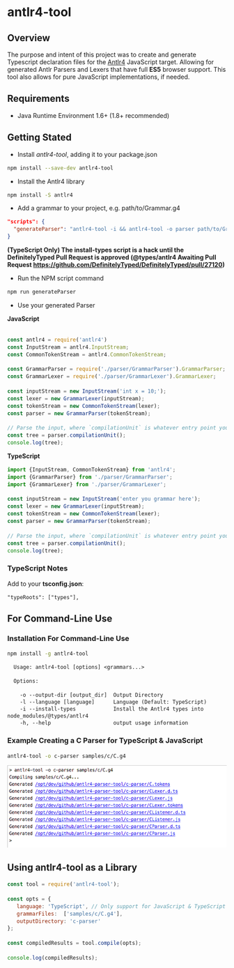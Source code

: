 # antlr4-tool

## Overview
The purpose and intent of this project was to create and generate Typescript declaration files
for the [Antlr4](https://www.npmjs.com/package/antlr4) JavaScript target. 
Allowing for generated Antlr Parsers and Lexers that have full **ES5** browser support. This tool also
allows for pure JavaScript implementations, if needed.

## Requirements
* Java Runtime Environment 1.6+ (1.8+ recommended)


## Getting Stated

* Install *antlr4-tool*,  adding it to your package.json

```bash
npm install --save-dev antlr4-tool
```

* Install the Antlr4 library

```bash
npm install -S antlr4
```

* Add a grammar to your project, e.g. path/to/Grammar.g4

```json
"scripts": {
  "generateParser": "antlr4-tool -i && antlr4-tool -o parser path/to/Grammar.g4"
}
```
**(TypeScript Only) The install-types script is a hack until the DefinitelyTyped Pull Request is approved
(@types/antlr4 Awaiting Pull Request https://github.com/DefinitelyTyped/DefinitelyTyped/pull/27120)**

* Run the NPM script command
```bash
npm run generateParser
```

* Use your generated Parser

**JavaScript**
```javascript

const antlr4 = require('antlr4')
const InputStream = antlr4.InputStream;
const CommonTokenStream = antlr4.CommonTokenStream;

const GrammarParser = require('./parser/GrammarParser').GrammarParser;
const GrammarLexer = require('./parser/GrammarLexer').GrammarLexer;

const inputStream = new InputStream('int x = 10;');
const lexer = new GrammarLexer(inputStream);
const tokenStream = new CommonTokenStream(lexer);
const parser = new GrammarParser(tokenStream);

// Parse the input, where `compilationUnit` is whatever entry point you defined
const tree = parser.compilationUnit();
console.log(tree);
```

**TypeScript**
```typescript
import {InputStream, CommonTokenStream} from 'antlr4';
import {GrammarParser} from './parser/GrammarParser';
import {GrammarLexer} from './parser/GrammarLexer';

const inputStream = new InputStream('enter you grammar here');
const lexer = new GrammarLexer(inputStream);
const tokenStream = new CommonTokenStream(lexer);
const parser = new GrammarParser(tokenStream);

// Parse the input, where `compilationUnit` is whatever entry point you defined
const tree = parser.compilationUnit();
console.log(tree);
```

### TypeScript Notes
Add to your **tsconfig.json**:
```
"typeRoots": ["types"],
```


## For Command-Line Use

### Installation For Command-Line Use
```bash
npm install -g antlr4-tool
```

```
  Usage: antlr4-tool [options] <grammars...>

  Options:

    -o --output-dir [output_dir]  Output Directory
    -l --language [language]      Language (Default: TypeScript)
    -i --install-types            Install the Antlr4 types into node_modules/@types/antlr4
    -h, --help                    output usage information
```


### Example Creating a C Parser for TypeScript & JavaScript
```bash
antlr4-tool -o c-parser samples/c/C.g4
```

![Example](./docs/c-parser.png)


## Using antlr4-tool as a Library
```javascript
const tool = require('antlr4-tool');

const opts = {
   language: 'TypeScript', // Only support for JavaScript & TypeScript
   grammarFiles:  ['samples/c/C.g4'],
   outputDirectory: 'c-parser'
};

const compiledResults = tool.compile(opts);

console.log(compiledResults);
```

